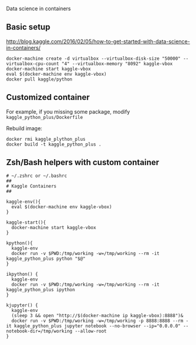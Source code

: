 
Data science in containers

## Basic setup

http://blog.kaggle.com/2016/02/05/how-to-get-started-with-data-science-in-containers/

```
docker-machine create -d virtualbox --virtualbox-disk-size "50000" --virtualbox-cpu-count "4" --virtualbox-memory "8092" kaggle-vbox
docker-machine start kaggle-vbox
eval $(docker-machine env kaggle-vbox)
docker pull kaggle/python
```

## Customized container

For example, if you missing some package, modify `kaggle_python_plus/Dockerfile`

Rebuild image:

    docker rmi kaggle_plython_plus
    docker build -t kaggle_python_plus .

## Zsh/Bash helpers with custom container

```
# ~/.zshrc or ~/.bashrc
##
# Kaggle Containers
##

kaggle-env(){
  eval $(docker-machine env kaggle-vbox)
}

kaggle-start(){
  docker-machine start kaggle-vbox
}

kpython(){
  kaggle-env
  docker run -v $PWD:/tmp/working -w=/tmp/working --rm -it kaggle_python_plus python "$@"
}

ikpython() {
  kaggle-env
  docker run -v $PWD:/tmp/working -w=/tmp/working --rm -it kaggle_python_plus ipython
}

kjupyter() {
  kaggle-env
  (sleep 3 && open "http://$(docker-machine ip kaggle-vbox):8888")&
  docker run -v $PWD:/tmp/working -w=/tmp/working -p 8888:8888 --rm -it kaggle_python_plus jupyter notebook --no-browser --ip="0.0.0.0" --notebook-dir=/tmp/working --allow-root
}
```
